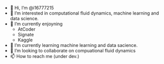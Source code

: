 - 👋 Hi, I’m @i16777215
- 👀 I’m interested in computational fluid dynamics, machine learning and data science.
- 🌱 I’m currently enjoyning
  - AtCoder
  - Signate
  - Kaggle
- 🌱 I’m currently learning machine learning and data sacience.
- 💞️ I’m looking to collaborate on compuational fluid dynamics
- 📫 How to reach me (under dev.)

<!---
i16777215/i16777215 is a ✨ special ✨ repository because its `README.md` (this file) appears on your GitHub profile.
You can click the Preview link to take a look at your changes.
--->
